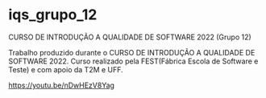 # iqs_grupo_12
CURSO DE INTRODUÇÃO A QUALIDADE DE SOFTWARE 2022 (Grupo 12)

Trabalho produzido durante o CURSO DE INTRODUÇÃO A QUALIDADE DE SOFTWARE 2022.
Curso realizado pela FEST(Fábrica Escola de Software e Teste) e com apoio da T2M e UFF.

https://youtu.be/nDwHEzV8Yag
